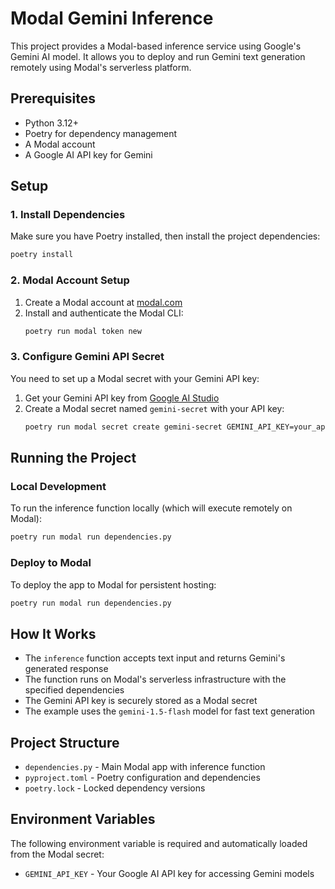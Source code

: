 # Modal Gemini Inference

This project provides a Modal-based inference service using Google's Gemini AI model. It allows you to deploy and run Gemini text generation remotely using Modal's serverless platform.

## Prerequisites

- Python 3.12+
- Poetry for dependency management
- A Modal account
- A Google AI API key for Gemini

## Setup

### 1. Install Dependencies

Make sure you have Poetry installed, then install the project dependencies:

```bash
poetry install
```

### 2. Modal Account Setup

1. Create a Modal account at [modal.com](https://modal.com)
2. Install and authenticate the Modal CLI:
   ```bash
   poetry run modal token new
   ```

### 3. Configure Gemini API Secret

You need to set up a Modal secret with your Gemini API key:

1. Get your Gemini API key from [Google AI Studio](https://makersuite.google.com/app/apikey)
2. Create a Modal secret named `gemini-secret` with your API key:
   ```bash
   poetry run modal secret create gemini-secret GEMINI_API_KEY=your_api_key_here
   ```

## Running the Project

### Local Development

To run the inference function locally (which will execute remotely on Modal):

```bash
poetry run modal run dependencies.py
```

### Deploy to Modal

To deploy the app to Modal for persistent hosting:

```bash
poetry run modal run dependencies.py
```

## How It Works

- The `inference` function accepts text input and returns Gemini's generated response
- The function runs on Modal's serverless infrastructure with the specified dependencies
- The Gemini API key is securely stored as a Modal secret
- The example uses the `gemini-1.5-flash` model for fast text generation

## Project Structure

- `dependencies.py` - Main Modal app with inference function
- `pyproject.toml` - Poetry configuration and dependencies
- `poetry.lock` - Locked dependency versions

## Environment Variables

The following environment variable is required and automatically loaded from the Modal secret:

- `GEMINI_API_KEY` - Your Google AI API key for accessing Gemini models
